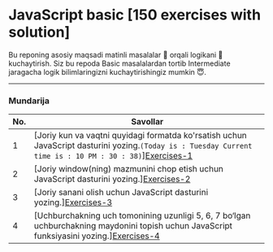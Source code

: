 # JavaScript basic [150 exercises with solution]

Bu reponing asosiy maqsadi matinli masalalar 🤔 orqali logikani 🧠 kuchaytirish. Siz bu repoda Basic masalalardan tortib Intermediate jaragacha logik bilimlaringizni kuchaytirishingiz mumkin 😇.

---

### Mundarija

| No. | Savollar                                                                                                                                             |
| --- | ---------------------------------------------------------------------------------------------------------------------------------------------------- |           
| 1   | [Joriy kun va vaqtni quyidagi formatda ko'rsatish uchun JavaScript dasturini yozing.`(Today is : Tuesday Current time is : 10 PM : 30 : 38)`][Exercises-1](https://github.com/sulaymonov2002/JavaScript-Exercises/tree/main/JavaScript-Basic-150/Exercises-1)                                                                                     |
| 2   | [Joriy window(ning) mazmunini chop etish uchun JavaScript dasturini yozing.][Exercises-2](https://github.com/sulaymonov2002/JavaScript-Exercises/tree/main/JavaScript-Basic-150Exercises-2)                          |                                                                              
| 3   | [Joriy sanani olish uchun JavaScript dasturini yozing.][Exercises-3](https://github.com/sulaymonov2002/JavaScript-Exercises/tree/main/JavaScript-Basic-150/Exercises-3)                          |                      
| 4   | [Uchburchakning uch tomonining uzunligi 5, 6, 7 bo‘lgan uchburchakning maydonini topish uchun JavaScript funksiyasini yozing.][Exercises-4](https://github.com/sulaymonov2002/JavaScript-Exercises/tree/main/JavaScript-Basic-150/Exercises-4)                          |